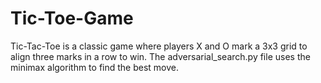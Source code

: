 # Tic-Toe-Game
Tic-Tac-Toe is a classic game where players X and O mark a 3x3 grid to align three marks in a row to win. The adversarial_search.py file uses the minimax algorithm to find the best move. 
